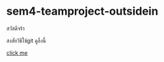 # sem4-teamproject-outsidein

สวัสดีจร้า

สงสัยวิธีใช้git ดูลิ้งนี้

[click me](https://ittipon-bay.medium.com/%E0%B8%AA%E0%B8%AD%E0%B8%99%E0%B9%83%E0%B8%8A%E0%B9%89-github-desktop-%E0%B9%83%E0%B8%AB%E0%B9%89%E0%B8%9E%E0%B8%AD%E0%B9%83%E0%B8%8A%E0%B9%89%E0%B8%97%E0%B8%B3%E0%B8%87%E0%B8%B2%E0%B8%99%E0%B8%94%E0%B9%89%E0%B8%A7%E0%B8%A2%E0%B8%81%E0%B8%B1%E0%B8%99%E0%B9%84%E0%B8%94%E0%B9%89-9939f0ece064)
